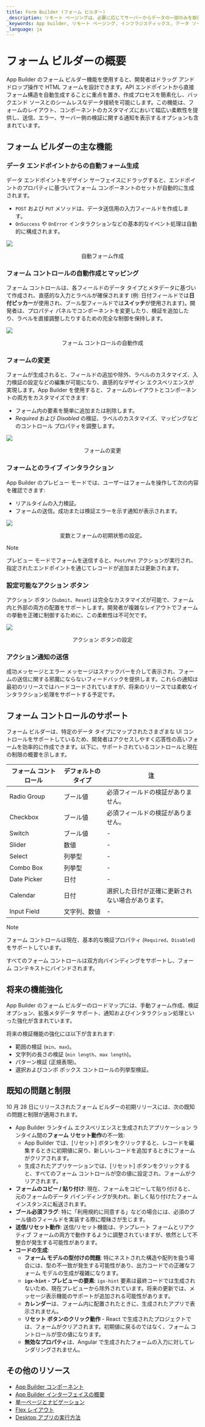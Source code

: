 ```yaml
---
title: Form Builder (フォーム ビルダー)
_description: リモート ページングは、必要に応じてサーバーからデータの一部のみを取得して、グリッドがデータを動的に読み込んで表示する機能です。
_keywords: App builder, リモート ページング, インフラジスティックス, データ ソース
_language: ja
---
```


# フォーム ビルダーの概要
App Builder のフォーム ビルダー機能を使用すると、開発者はドラッグ アンド ドロップ操作で HTML フォームを設計できます。API エンドポイントから直接フォーム構造を自動生成することに重点を置き、作成プロセスを簡素化し、バックエンド ソースとのシームレスなデータ接続を可能にします。この機能は、フォームのレイアウト、コンポーネントのカスタマイズにおいて幅広い柔軟性を提供し、送信、エラー、サーバー側の検証に関する通知を表示するオプションも含まれています。

## フォーム ビルダーの主な機能
### データ エンドポイントからの自動フォーム生成
データ エンドポイントをデザイン サーフェイスにドラッグすると、エンドポイントのプロパティに基づいてフォーム コンポーネントのセットが自動的に生成されます。
- `POST` および `PUT` メソッドは、データ送信用の入力フィールドを作成します。
- `OnSuccess` や `OnError` インタラクションなどの基本的なイベント処理は自動的に構成されます。

<img class="box-shadow" src="../images/using-data-in-your-app/automatinc-form-creation.gif" />
<p style="text-align:center;">自動フォーム作成</p>

### フォーム コントロールの自動作成とマッピング
フォーム コントロールは、各フィールドのデータ タイプとメタデータに基づいて作成され、直感的な入力とラベルが確保されます (例: 日付フィールドでは**日付ピッカー**が使用され、ブール型フィールドでは**スイッチ**が使用されます)。開発者は、プロパティ パネルでコンポーネントを変更したり、検証を追加したり、ラベルを直接調整したりするための完全な制御を保持します。

<img class="box-shadow" src="../images/using-data-in-your-app/automatinc-form-controls.png" />
<p style="text-align:center;">フォーム コントロールの自動作成</p>

### フォームの変更
フォームが生成されると、フィールドの追加や除外、ラベルのカスタマイズ、入力検証の設定などの編集が可能になり、直感的なデザイン エクスペリエンスが実現します。App Builder を使用すると、フォームのレイアウトとコンポーネントの両方をカスタマイズできます:
- フォーム内の要素を簡単に追加または削除します。
- *Required* および *Disabled* の検証、ラベルのカスタマイズ、マッピングなどのコントロール プロパティを調整します。

<img class="box-shadow" src="../images/using-data-in-your-app/form-modifications.gif" />
<p style="text-align:center;">フォームの変更</p>

### フォームとのライブ インタラクション
App Builder のプレビュー モードでは、ユーザーはフォームを操作して次の内容を確認できます:
- リアルタイムの入力検証。
- フォームの送信。成功または検証エラーを示す通知が表示されます。

<img class="box-shadow" src="../images/using-data-in-your-app/setting-up-variables-and-form-initial-state.gif" />
<p style="text-align:center;">変数とフォームの初期状態の設定。</p>


> [!NOTE]
> プレビュー モードでフォームを送信すると、`Post/Put` アクションが実行され、指定されたエンドポイントを通じてレコードが追加または更新されます。

### 設定可能なアクション ボタン
アクション ボタン (`Submit`、`Reset`) は完全なカスタマイズが可能で、フォーム内と外部の両方の配置をサポートします。開発者が複雑なレイアウトでフォームの挙動を正確に制御するために、この柔軟性は不可欠です。


<img class="box-shadow" src="../images/using-data-in-your-app/configuring-action-buttons.png" />
<p style="text-align:center;">アクション ボタンの設定</p>


### アクション通知の送信
成功メッセージとエラー メッセージはスナックバーを介して表示され、フォームの送信に関する邪魔にならないフィードバックを提供します。これらの通知は最初のリリースではハードコードされていますが、将来のリリースでは柔軟なインタラクション処理をサポートする予定です。

## フォーム コントロールのサポート
フォーム ビルダーは、特定のデータ タイプにマップされたさまざまな UI コントロールをサポートしているため、開発者はアクセスしやすく応答性の高いフォームを効率的に作成できます。以下に、サポートされているコントロールと現在の制限の概要を示します。

| フォーム コントロール  | デフォルトのタイプ  | 注                                    |
|---------------|---------------|------------------------------------------|
| Radio Group   | ブール値       | 必須フィールドの検証がありません。          |
| Checkbox      | ブール値       | 必須フィールドの検証がありません。          |
| Switch        | ブール値       | -                                        |
| Slider        | 数値        | -                                        |
| Select        | 列挙型          | -                                        |
| Combo Box     | 列挙型          | -                                        |
| Date Picker   | 日付          | -                                        |
| Calendar      | 日付          | 選択した日付が正確に更新されない場合があります。 |
| Input Field   | 文字列、数値| -                                        |

> [!NOTE]
> フォーム コントロールは現在、基本的な検証プロパティ (`Required`、`Disabled`) をサポートしています。

すべてのフォーム コントロールは双方向バインディングをサポートし、フォーム コンテキストにバインドされます。

## 将来の機能強化
App Builder のフォーム ビルダーのロードマップには、手動フォーム作成、検証オプション、拡張メタデータ サポート、通知およびインタラクション処理といった強化が含まれています。

将来の検証機能の強化には以下が含まれます:
- 範囲の検証 (`min`、`max`)。
- 文字列の長さの検証 (`min length`、`max length`)。
- パターン検証 (正規表現)。
- 選択およびコンボ ボックス コントロールの列挙型検証。

## 既知の問題と制限
10 月 28 日にリリースされたフォーム ビルダーの初期リリースには、次の既知の問題と制限が適用されます。

- App Builder ランタイム エクスペリエンスと生成されたアプリケーション ランタイム間の**フォーム リセット動作**の不一致:
    - App Builder では、[リセット] ボタンをクリックすると、レコードを編集するときに初期値に戻り、新しいレコードを追加するときにフォームがクリアされます。
    - 生成されたアプリケーションでは、[リセット] ボタンをクリックすると、すべてのフォーム コントロールが空の値に設定され、フォームがクリアされます。
- **フォームのコピー / 貼り付け**: 現在、フォームをコピーして貼り付けると、元のフォームのデータ バインディングが失われ、新しく貼り付けたフォーム インスタンスに転送されます。
- **ブール必須フラグ**: 特に「利用規約に同意する」などの場合には、必須のブール値のフィールドを実装する際に曖昧さが生じます。
- **送信/リセット動作**: 送信/リセット機能は、テンプレート フォームとリアクティブ フォームの両方で動作するように調整されていますが、依然として不整合が発生する可能性があります。
- **コードの生成**:
    - **フォーム モデルの型付けの問題**: 特にネストされた構造や配列を扱う場合には、型の不一致が発生する可能性があり、出力コードでの正確なフォーム モデルの生成が複雑になります。
    - **`igx-hint` - プレビューの要素**: `igx-hint` 要素は最終コードでは生成されないため、現在プレビューから除外されています。将来の更新では、メッセージ表示機能のサポートが追加される可能性があります。
    - **カレンダー**は、フォーム内に配置されたときに、生成されたアプリで表示されません。
    - **リセット ボタンのクリック動作** - React で生成されたプロジェクトでは、フォームがクリアされます。初期値に戻るのではなく、フォーム コントロールが空の値になります。
    - **無効なプロパティ**は、Angular で生成されたフォームの入力に対してレンダリングされません。

## その他のリソース

<div class="divider--half"></div>

* [App Builder コンポーネント](../indigo-design-app-builder-components.md)
* [App Builder インターフェイスの概要](../interface-overview.md)
* [単一ページとナビゲーション](../single-page-apps-and-navigation.md)
* [Flex レイアウト](../flex-layouts/flex-layouts.md)
* [Desktop アプリの実行方法](../running-desktop-app.md)
